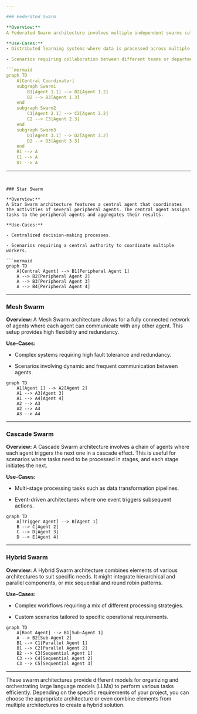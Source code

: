 ```yaml
---

### Federated Swarm

**Overview:**
A Federated Swarm architecture involves multiple independent swarms collaborating to complete a task. Each swarm operates autonomously but can share information and results with other swarms.

**Use-Cases:**
- Distributed learning systems where data is processed across multiple nodes.

- Scenarios requiring collaboration between different teams or departments.

```mermaid
graph TD
    A[Central Coordinator]
    subgraph Swarm1
        B1[Agent 1.1] --> B2[Agent 1.2]
        B2 --> B3[Agent 1.3]
    end
    subgraph Swarm2
        C1[Agent 2.1] --> C2[Agent 2.2]
        C2 --> C3[Agent 2.3]
    end
    subgraph Swarm3
        D1[Agent 3.1] --> D2[Agent 3.2]
        D2 --> D3[Agent 3.3]
    end
    B1 --> A
    C1 --> A
    D1 --> A
```

---
```


### Star Swarm

**Overview:**
A Star Swarm architecture features a central agent that coordinates the activities of several peripheral agents. The central agent assigns tasks to the peripheral agents and aggregates their results.

**Use-Cases:**

- Centralized decision-making processes.

- Scenarios requiring a central authority to coordinate multiple workers.

```mermaid
graph TD
    A[Central Agent] --> B1[Peripheral Agent 1]
    A --> B2[Peripheral Agent 2]
    A --> B3[Peripheral Agent 3]
    A --> B4[Peripheral Agent 4]
```

---

### Mesh Swarm

**Overview:**
A Mesh Swarm architecture allows for a fully connected network of agents where each agent can communicate with any other agent. This setup provides high flexibility and redundancy.

**Use-Cases:**

- Complex systems requiring high fault tolerance and redundancy.

- Scenarios involving dynamic and frequent communication between agents.

```mermaid
graph TD
    A1[Agent 1] --> A2[Agent 2]
    A1 --> A3[Agent 3]
    A1 --> A4[Agent 4]
    A2 --> A3
    A2 --> A4
    A3 --> A4
```

---

### Cascade Swarm

**Overview:**
A Cascade Swarm architecture involves a chain of agents where each agent triggers the next one in a cascade effect. This is useful for scenarios where tasks need to be processed in stages, and each stage initiates the next.

**Use-Cases:**

- Multi-stage processing tasks such as data transformation pipelines.

- Event-driven architectures where one event triggers subsequent actions.

```mermaid
graph TD
    A[Trigger Agent] --> B[Agent 1]
    B --> C[Agent 2]
    C --> D[Agent 3]
    D --> E[Agent 4]
```

---

### Hybrid Swarm

**Overview:**
A Hybrid Swarm architecture combines elements of various architectures to suit specific needs. It might integrate hierarchical and parallel components, or mix sequential and round robin patterns.

**Use-Cases:**

- Complex workflows requiring a mix of different processing strategies.

- Custom scenarios tailored to specific operational requirements.

```mermaid
graph TD
    A[Root Agent] --> B1[Sub-Agent 1]
    A --> B2[Sub-Agent 2]
    B1 --> C1[Parallel Agent 1]
    B1 --> C2[Parallel Agent 2]
    B2 --> C3[Sequential Agent 1]
    C3 --> C4[Sequential Agent 2]
    C3 --> C5[Sequential Agent 3]
```

---

These swarm architectures provide different models for organizing and orchestrating large language models (LLMs) to perform various tasks efficiently. Depending on the specific requirements of your project, you can choose the appropriate architecture or even combine elements from multiple architectures to create a hybrid solution.
